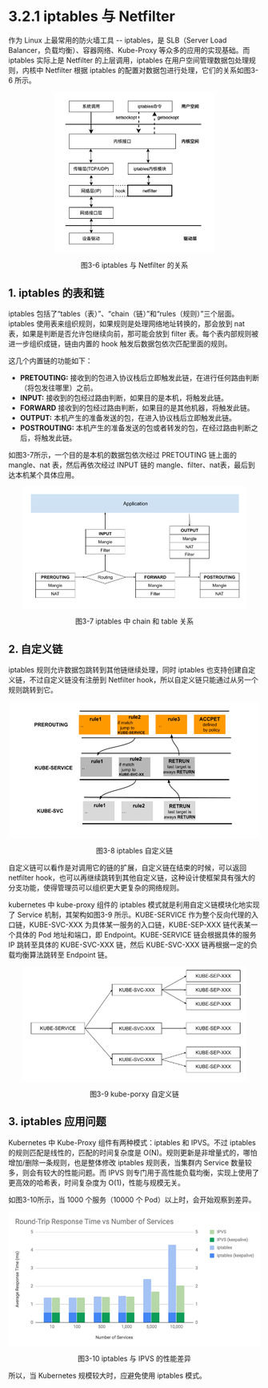 # 3.2.1 iptables 与 Netfilter

作为 Linux 上最常用的防火墙工具 -- iptables，是 SLB（Server Load Balancer，负载均衡）、容器网络、Kube-Proxy 等众多的应用的实现基础。而 iptables 实际上是 Netfilter 的上层调用，iptables 在用户空间管理数据包处理规则，内核中 Netfilter 根据 iptables 的配置对数据包进行处理，它们的关系如图3-6 所示。

<div  align="center">
	<img src="../assets/iptables.png" width = "320"  align=center />
	<p>图3-6 iptables 与 Netfilter 的关系</p>
</div>

## 1. iptables 的表和链

iptables 包括了“tables（表）”、“chain（链）”和“rules（规则）”三个层面。iptables 使用表来组织规则，如果规则是处理网络地址转换的，那会放到 nat 表，如果是判断是否允许包继续向前，那可能会放到 filter 表。每个表内部规则被进一步组织成链，链由内置的 hook 触发后数据包依次匹配里面的规则。

这几个内置链的功能如下：

- **PRETOUTING:** 接收到的包进入协议栈后立即触发此链，在进行任何路由判断（将包发往哪里）之前。
- **INPUT:** 接收到的包经过路由判断，如果目的是本机，将触发此链。
- **FORWARD** 接收到的包经过路由判断，如果目的是其他机器，将触发此链。
- **OUTPUT:** 本机产生的准备发送的包，在进入协议栈后立即触发此链。
- **POSTROUTING:** 本机产生的准备发送的包或者转发的包，在经过路由判断之后，将触发此链。

如图3-7所示，一个目的是本机的数据包依次经过 PRETOUTING 链上面的 mangle、nat 表，然后再依次经过 INPUT 链的 mangle、filter、nat表，最后到达本机某个具体应用。

<div  align="center">
	<img src="../assets/iptables-chain.png" width = "450"  align=center />
	<p>图3-7 iptables 中 chain 和 table 关系</p>
</div>

## 2. 自定义链

iptables 规则允许数据包跳转到其他链继续处理，同时 iptables 也支持创建自定义链，不过自定义链没有注册到 Netfilter hook，所以自定义链只能通过从另一个规则跳转到它。

<div  align="center">
	<img src="../assets/custom-chain.png" width = "500"  align=center />
	<p>图3-8 iptables 自定义链</p>
</div>

自定义链可以看作是对调用它的链的扩展，自定义链在结束的时候，可以返回 netfilter hook，也可以再继续跳转到其他自定义链，这种设计使框架具有强大的分支功能，使得管理员可以组织更大更复杂的网络规则。

kubernetes 中 kube-proxy 组件的 iptables 模式就是利用自定义链模块化地实现了 Service 机制，其架构如图3-9 所示。KUBE-SERVICE 作为整个反向代理的入口链，KUBE-SVC-XXX 为具体某一服务的入口链，KUBE-SEP-XXX 链代表某一个具体的 Pod 地址和端口，即 Endpoint。KUBE-SERVICE 链会根据具体的服务 IP 跳转至具体的 KUBE-SVC-XXX 链，然后 KUBE-SVC-XXX 链再根据一定的负载均衡算法跳转至 Endpoint 链。

<div  align="center">
	<img src="../assets/k8s-chain.png" width = "450"  align=center />
	<p>图3-9 kube-porxy 自定义链</p>
</div>

## 3. iptables 应用问题

Kubernetes 中 Kube-Proxy 组件有两种模式：iptables 和 IPVS。不过 iptables 的规则匹配是线性的，匹配的时间复杂度是 O(N)。规则更新是非增量式的，哪怕增加/删除一条规则，也是整体修改 iptables 规则表，当集群内 Service 数量较多，则会有较大的性能问题。而 IPVS 则专门用于高性能负载均衡，实现上使用了更高效的哈希表，时间复杂度为 O(1)，性能与规模无关。

如图3-10所示，当 1000 个服务（10000 个 Pod）以上时，会开始观察到差异。

<div  align="center">
	<img src="../assets/iptables-vs-ipvs.png" width = "550"  align=center />
	<p>图3-10 iptables 与 IPVS 的性能差异</p>
</div>

所以，当 Kubernetes 规模较大时，应避免使用 iptables 模式。
